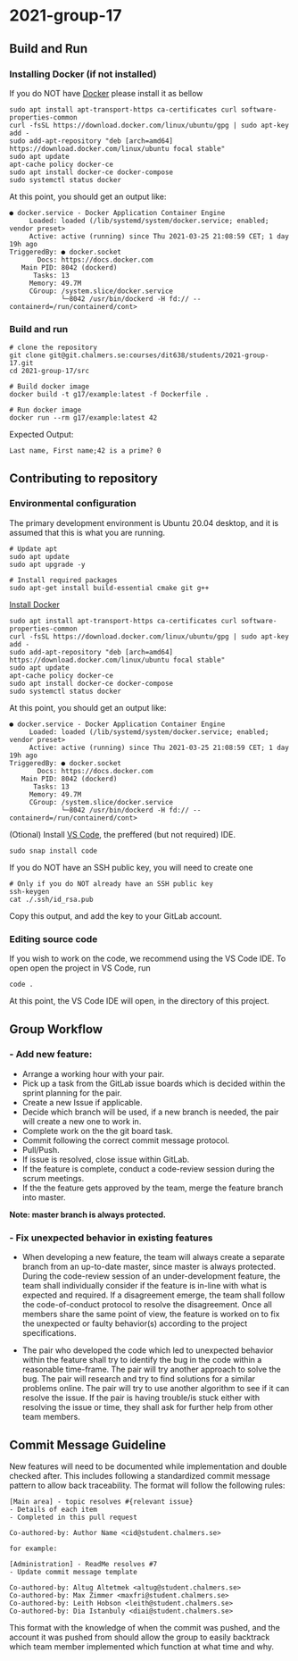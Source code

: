 # 2021-group-17

## Build and Run

### Installing Docker (if not installed)

If you do NOT have [Docker](https://www.digitalocean.com/community/tutorials/how-to-install-and-use-docker-on-ubuntu-20-04) please install it as bellow

```Linux
sudo apt install apt-transport-https ca-certificates curl software-properties-common
curl -fsSL https://download.docker.com/linux/ubuntu/gpg | sudo apt-key add -
sudo add-apt-repository "deb [arch=amd64] https://download.docker.com/linux/ubuntu focal stable"
sudo apt update
apt-cache policy docker-ce
sudo apt install docker-ce docker-compose
sudo systemctl status docker
```

At this point, you should get an output like:

```Linux
● docker.service - Docker Application Container Engine
     Loaded: loaded (/lib/systemd/system/docker.service; enabled; vendor preset>
     Active: active (running) since Thu 2021-03-25 21:08:59 CET; 1 day 19h ago
TriggeredBy: ● docker.socket
       Docs: https://docs.docker.com
   Main PID: 8042 (dockerd)
      Tasks: 13
     Memory: 49.7M
     CGroup: /system.slice/docker.service
             └─8042 /usr/bin/dockerd -H fd:// --containerd=/run/containerd/cont>
```

### Build and run

```Linux
# clone the repository
git clone git@git.chalmers.se:courses/dit638/students/2021-group-17.git
cd 2021-group-17/src

# Build docker image
docker build -t g17/example:latest -f Dockerfile .

# Run docker image
docker run --rm g17/example:latest 42
```

Expected Output:

```Linux
Last name, First name;42 is a prime? 0
```

## Contributing to repository

### Environmental configuration

The primary development environment is Ubuntu 20.04 desktop, and it is assumed that this is what you are running.

```Linux
# Update apt
sudo apt update
sudo apt upgrade -y

# Install required packages
sudo apt-get install build-essential cmake git g++
```

[Install Docker](https://www.digitalocean.com/community/tutorials/how-to-install-and-use-docker-on-ubuntu-20-04)

```Linux
sudo apt install apt-transport-https ca-certificates curl software-properties-common
curl -fsSL https://download.docker.com/linux/ubuntu/gpg | sudo apt-key add -
sudo add-apt-repository "deb [arch=amd64] https://download.docker.com/linux/ubuntu focal stable"
sudo apt update
apt-cache policy docker-ce
sudo apt install docker-ce docker-compose
sudo systemctl status docker
```

At this point, you should get an output like:

```Linux
● docker.service - Docker Application Container Engine
     Loaded: loaded (/lib/systemd/system/docker.service; enabled; vendor preset>
     Active: active (running) since Thu 2021-03-25 21:08:59 CET; 1 day 19h ago
TriggeredBy: ● docker.socket
       Docs: https://docs.docker.com
   Main PID: 8042 (dockerd)
      Tasks: 13
     Memory: 49.7M
     CGroup: /system.slice/docker.service
             └─8042 /usr/bin/dockerd -H fd:// --containerd=/run/containerd/cont>
```

(Otional) Install [VS Code](https://visualstudio.microsoft.com/vs/community/), the preffered (but not required) IDE.

```Linux
sudo snap install code
```

If you do NOT have an SSH public key, you will need to create one

```Linux
# Only if you do NOT already have an SSH public key
ssh-keygen
cat ./.ssh/id_rsa.pub
```

Copy this output, and add the key to your GitLab account.

### Editing source code

If you wish to work on the code, we recommend using the VS Code IDE. To open open the project in VS Code, run

```Linux
code .
```

At this point, the VS Code IDE will open, in the directory of this project.

## Group Workflow

### - Add new feature:

- Arrange a working hour with your pair.
- Pick up a task from the GitLab issue boards which is decided within the sprint planning for the pair.
- Create a new Issue if applicable.
- Decide which branch will be used, if a new branch is needed, the pair will create a new one to work in.
- Complete work on the the git board task.
- Commit following the correct commit message protocol.
- Pull/Push.
- If issue is resolved, close issue within GitLab.
- If the feature is complete, conduct a code-review session during the scrum meetings.
- If the the feature gets approved by the team, merge the feature branch into master.

**Note: master branch is always protected.**

### - Fix unexpected behavior in existing features

- When developing a new feature, the team will always create a separate branch from an up-to-date master, since master is always protected.
  During the code-review session of an under-development feature, the team shall individually consider if the feature is in-line with what is expected and required. If a disagreement emerge, the team shall follow the code-of-conduct protocol to resolve the disagreement. Once all members share the same point of view, the feature is worked on to fix the unexpected or faulty behavior(s) according to the project specifications.

- The pair who developed the code which led to unexpected behavior within the feature shall try to identify the bug in the code within a reasonable time-frame.
  The pair will try another approach to solve the bug. The pair will research and try to find solutions for a similar problems online. The pair will try to use another algorithm to see if it can resolve the issue.
  If the pair is having trouble/is stuck either with resolving the issue or time, they shall ask for further help from other team members.

## Commit Message Guideline

New features will need to be documented while implementation and double checked after. This includes following a standardized commit message pattern to allow back traceability.
The format will follow the following rules:

    [Main area] - topic resolves #{relevant issue}
    - Details of each item
    - Completed in this pull request

    Co-authored-by: Author Name <cid@student.chalmers.se>

    for example:

```git
[Administration] - ReadMe resolves #7
- Update commit message template

Co-authored-by: Altug Altetmek <altug@student.chalmers.se>
Co-authored-by: Max Zimmer <maxfri@student.chalmers.se>
Co-authored-by: Leith Hobson <leith@student.chalmers.se>
Co-authored-by: Dia Istanbuly <diai@student.chalmers.se>
```

This format with the knowledge of when the commit was pushed, and the account it was pushed from should allow the group to easily backtrack which team member implemented which function at what time and why.
